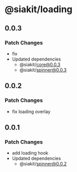 # @siakit/loading

## 0.0.3

### Patch Changes

- fix
- Updated dependencies
  - @siakit/core@0.0.3
  - @siakit/spinner@0.0.3

## 0.0.2

### Patch Changes

- fix loading overlay

## 0.0.1

### Patch Changes

- add loading hook
- Updated dependencies
  - @siakit/spinner@0.0.2
